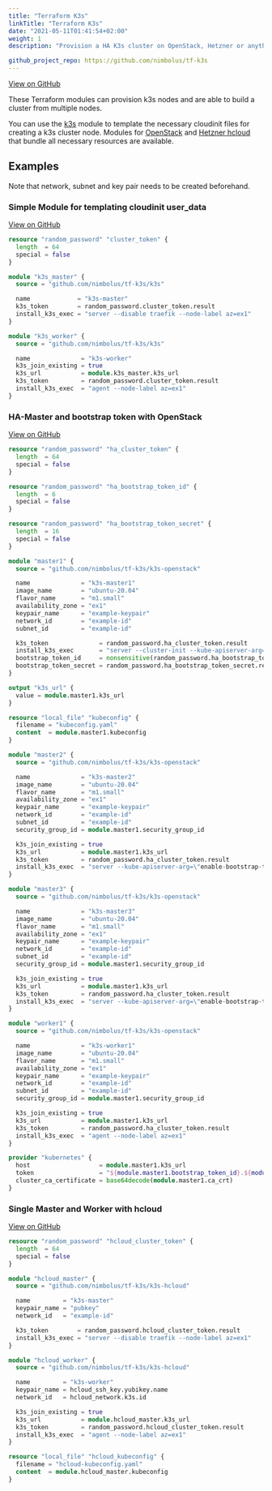 ```yaml
---
title: "Terraform K3s"
linkTitle: "Terraform K3s"
date: "2021-05-11T01:41:54+02:00"
weight: 1
description: "Provision a HA K3s cluster on OpenStack, Hetzner or anything else."

github_project_repo: https://github.com/nimbolus/tf-k3s
---
```

[View on GitHub](https://github.com/nimbolus/tf-k3s.git)

These Terraform modules can provision k3s nodes and are able to build a cluster from multiple nodes.

You can use the [k3s](https://github.com/nimbolus/tf-k3s/tree/master/k3s) module to template the necessary cloudinit files for creating a k3s cluster node.
Modules for [OpenStack](https://github.com/nimbolus/tf-k3s/tree/master/k3s-openstack) and [Hetzner hcloud](https://github.com/nimbolus/tf-k3s/tree/master/k3s-hcloud) that bundle all necessary resources are available.

## Examples

Note that network, subnet and key pair needs to be created beforehand.

### Simple Module for templating cloudinit user_data
[View on GitHub](https://github.com/nimbolus/tf-k3s/tree/master/examples/basic/main.tf)

```terraform
resource "random_password" "cluster_token" {
  length  = 64
  special = false
}

module "k3s_master" {
  source = "github.com/nimbolus/tf-k3s/k3s"

  name             = "k3s-master"
  k3s_token        = random_password.cluster_token.result
  install_k3s_exec = "server --disable traefik --node-label az=ex1"
}

module "k3s_worker" {
  source = "github.com/nimbolus/tf-k3s/k3s"

  name              = "k3s-worker"
  k3s_join_existing = true
  k3s_url           = module.k3s_master.k3s_url
  k3s_token         = random_password.cluster_token.result
  install_k3s_exec  = "agent --node-label az=ex1"
}
```

### HA-Master and bootstrap token with OpenStack
[View on GitHub](https://github.com/nimbolus/tf-k3s/tree/master/examples/ha-openstack/main.tf)

```terraform
resource "random_password" "ha_cluster_token" {
  length  = 64
  special = false
}

resource "random_password" "ha_bootstrap_token_id" {
  length  = 6
  special = false
}

resource "random_password" "ha_bootstrap_token_secret" {
  length  = 16
  special = false
}

module "master1" {
  source = "github.com/nimbolus/tf-k3s/k3s-openstack"

  name              = "k3s-master1"
  image_name        = "ubuntu-20.04"
  flavor_name       = "m1.small"
  availability_zone = "ex1"
  keypair_name      = "example-keypair"
  network_id        = "example-id"
  subnet_id         = "example-id"

  k3s_token              = random_password.ha_cluster_token.result
  install_k3s_exec       = "server --cluster-init --kube-apiserver-arg=\"enable-bootstrap-token-auth\" --node-label az=ex1"
  bootstrap_token_id     = nonsensitive(random_password.ha_bootstrap_token_id.result)
  bootstrap_token_secret = random_password.ha_bootstrap_token_secret.result
}

output "k3s_url" {
  value = module.master1.k3s_url
}

resource "local_file" "kubeconfig" {
  filename = "kubeconfig.yaml"
  content  = module.master1.kubeconfig
}

module "master2" {
  source = "github.com/nimbolus/tf-k3s/k3s-openstack"

  name              = "k3s-master2"
  image_name        = "ubuntu-20.04"
  flavor_name       = "m1.small"
  availability_zone = "ex1"
  keypair_name      = "example-keypair"
  network_id        = "example-id"
  subnet_id         = "example-id"
  security_group_id = module.master1.security_group_id

  k3s_join_existing = true
  k3s_url           = module.master1.k3s_url
  k3s_token         = random_password.ha_cluster_token.result
  install_k3s_exec  = "server --kube-apiserver-arg=\"enable-bootstrap-token-auth\" --node-label az=ex1"
}

module "master3" {
  source = "github.com/nimbolus/tf-k3s/k3s-openstack"

  name              = "k3s-master3"
  image_name        = "ubuntu-20.04"
  flavor_name       = "m1.small"
  availability_zone = "ex1"
  keypair_name      = "example-keypair"
  network_id        = "example-id"
  subnet_id         = "example-id"
  security_group_id = module.master1.security_group_id

  k3s_join_existing = true
  k3s_url           = module.master1.k3s_url
  k3s_token         = random_password.ha_cluster_token.result
  install_k3s_exec  = "server --kube-apiserver-arg=\"enable-bootstrap-token-auth\" --node-label az=ex1"
}

module "worker1" {
  source = "github.com/nimbolus/tf-k3s/k3s-openstack"

  name              = "k3s-worker1"
  image_name        = "ubuntu-20.04"
  flavor_name       = "m1.small"
  availability_zone = "ex1"
  keypair_name      = "example-keypair"
  network_id        = "example-id"
  subnet_id         = "example-id"
  security_group_id = module.master1.security_group_id

  k3s_join_existing = true
  k3s_url           = module.master1.k3s_url
  k3s_token         = random_password.ha_cluster_token.result
  install_k3s_exec  = "agent --node-label az=ex1"
}

provider "kubernetes" {
  host                   = module.master1.k3s_url
  token                  = "${module.master1.bootstrap_token_id}.${module.master1.bootstrap_token_secret}"
  cluster_ca_certificate = base64decode(module.master1.ca_crt)
}
```

### Single Master and Worker with hcloud
[View on GitHub](https://github.com/nimbolus/tf-k3s/tree/master/examples/basic-hcloud/main.tf)

```terraform
resource "random_password" "hcloud_cluster_token" {
  length  = 64
  special = false
}

module "hcloud_master" {
  source = "github.com/nimbolus/tf-k3s/k3s-hcloud"

  name         = "k3s-master"
  keypair_name = "pubkey"
  network_id   = "example-id"

  k3s_token        = random_password.hcloud_cluster_token.result
  install_k3s_exec = "server --disable traefik --node-label az=ex1"
}

module "hcloud_worker" {
  source = "github.com/nimbolus/tf-k3s/k3s-hcloud"

  name         = "k3s-worker"
  keypair_name = hcloud_ssh_key.yubikey.name
  network_id   = hcloud_network.k3s.id

  k3s_join_existing = true
  k3s_url           = module.hcloud_master.k3s_url
  k3s_token         = random_password.hcloud_cluster_token.result
  install_k3s_exec  = "agent --node-label az=ex1"
}

resource "local_file" "hcloud_kubeconfig" {
  filename = "hcloud-kubeconfig.yaml"
  content  = module.hcloud_master.kubeconfig
}
```

